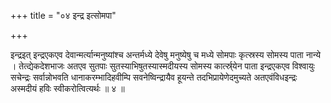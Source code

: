 +++
title = "०४ इन्द्र इत्सोमपा"

+++

इन्द्रइत् इन्द्रएकएव देवान्मर्त्यान्मनुष्यांश्च अन्तर्मध्ये देवेषु मनुष्येषु च मध्ये सोमपाः कृत्स्रस्य सोमस्य पाता नान्ये । तेत्द्येकदेशभाजः अतएव सुतपाः सुतस्याभिषुतस्यास्मदीयस्य सोमस्य कार्त्स्र्येन पाता इन्द्रएकएव विश्वायुः सचेन्द्रः सर्वान्नोभवति धानाकरम्भादिहवीम्पि सवनेष्विन्द्रायैव हूयन्ते तदभिप्रायेणेदमुच्यते अतएवंविधइन्द्रः अस्मदीयं हविः स्वीकरोत्वित्यर्थः ॥ ४ ॥